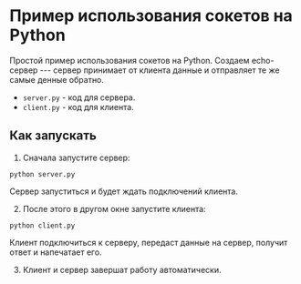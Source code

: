 # Пример использования сокетов на Python

Простой пример использования сокетов на Python. Создаем echo-сервер --- сервер принимает от клиента данные и отправляет те же самые денные обратно.
- `server.py` - код для сервера.
- `client.py` - код для клиента.

## Как запускать

1. Сначала запустите сервер:

`python server.py`

Сервер запуститься и будет ждать подключений клиента.

2. После этого в другом окне запустите клиента:

`python client.py`

Клиент подключиться к серверу, передаст данные на сервер, получит ответ и напечатает его.

3. Клиент и сервер завершат работу автоматически.
